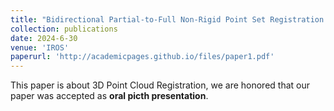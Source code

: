 ```yaml
---
title: "Bidirectional Partial-to-Full Non-Rigid Point Set Registration with Non-Overlapping Filtering"
collection: publications
date: 2024-6-30
venue: 'IROS'
paperurl: 'http://academicpages.github.io/files/paper1.pdf'
---
```

This paper is about 3D Point Cloud Registration, we are honored that our paper was accepted as **oral picth presentation**.
